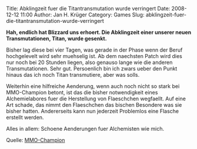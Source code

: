 Title: Abklingzeit fuer die Titantransmutation wurde verringert
Date: 2008-12-12 11:00
Author: Jan H. Krüger
Category: Games
Slug: abklingzeit-fuer-die-titantransmutation-wurde-verringert

**Hah, endlich hat Blizzard uns erhoert. Die Abklingzeit einer unserer
neuen Transmutationen, Titan, wurde gesenkt.**  
  
Bisher lag diese bei vier Tagen, was gerade in der Phase wenn der Beruf
hochgelevelt wird sehr muehselig ist. Ab dem naechsten Patch wird dies
nur noch bei 20 Stunden liegen, also genauso lange wie die anderen
Transmutationen. Sehr gut. Persoenlich bin ich zwars ueber den Punkt
hinaus das ich noch Titan transmutiere, aber was solls.  
  
Weiterhin eine hilfreiche Aenderung, wenn auch noch nicht so stark bei
MMO-Champion betont, ist das die bisher notwendigkeit eines
Alchemielabores fuer die Herstellung von Flaeschchen wegfaellt. Auf eine
Art schade, das nimmt den Flaeschchen das bischen Besondere was sie
bisher hatten. Andererseits kann nun jederzeit Problemlos eine Flasche
erstellt werden.  
  
Alles in allem: Schoene Aenderungen fuer Alchemisten wie mich.  
  
Quelle: [MMO-Champion][]

  [MMO-Champion]: http://www.mmo-champion.com/index.php?topic=29837.0
